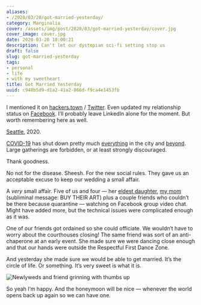 ```yaml
---
aliases:
- /2020/03/20/got-married-yesterday/
category: Marginalia
cover: /assets/img/post/2020/03/got-married-yesterday/cover.jpg
cover_image: cover.jpg
date: 2020-03-20 18:00:21
description: Can't let our dystopian sci-fi setting stop us
draft: false
slug: got-married-yesterday
tags:
- personal
- life
- with my sweetheart
title: Got Married Yesterday
uuid: c948b5d9-d1a2-41a2-866d-f9ca4e1453fb
---
```


<aside class="admonition">

I mentioned it on
[hackers.town](https://hackers.town/@randomgeek/103853335008640787) /
[Twitter](https://twitter.com/brianwisti/status/1240848019077111814).
Even updated my relationship status on
[Facebook](https://www.facebook.com/brianwisti/posts/10158601243074665).
I’ll probably leave LinkedIn alone for the moment. But worth remembering
here as well.

</aside>

[Seattle](https://crosscut.com/2020/03/coronavirus-turns-seattle-americas-laboratory),
2020.

[COVID-19](https://www.theatlantic.com/science/archive/2020/03/biography-new-coronavirus/608338/)
has shut down pretty much
[everything](https://publichealthinsider.com/2020/03/17/events-eating-out-and-retail-whats-allowed-and-whats-not/)
in the city and
[beyond](https://www.nbcnews.com/news/us-news/coronavirus-comes-spring-break-locals-close-florida-beaches-after-governor-n1163741).
Large gatherings are forbidden, or at least strongly discouraged.

Thank goodness.

No not for the disease. Sheesh. For the new social rules. They gave us
an acceptable excuse to keep our wedding a small affair.

A *very* small affair. Five of us and four — her [eldest
daughter](https://twitter.com/qlitterbang), [my
mom](https://www.shellybedsaul.com) (subliminal message: BUY THEIR ART)
plus a couple friends who couldn’t be there because quarantine —
watching on Facebook group video chat. Might have added more, but the
technical issues were complicated enough as it was.

One of our friends got ordained so she could officiate. We wouldn’t have
to worry about the courthouses closing\! The same friend was sort of an
anti-chaperone at an early event. She made sure we were dancing close
enough and that our hands were outside the Respectful First Dance Zone.

And yesterday she made sure we would be able to get married. It’s the
circle of life. Or something. It’s very sweet is what it is.

![Newlyweds and friend grinning with thumbs up](/assets/img/post/2020/03/got-married-yesterday/thumbs-up.jpg "You want a serious event, talk to someone else")

So yeah I’m happy. And the honeymoon will be nice — whenever the world
opens back up again so we can have one.